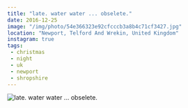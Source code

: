 ```yaml
---
title: "late. water water ... obselete."
date: 2016-12-25
image: "/img/photo/54e366323e92cfcccb3a8b4c71cf3427.jpg"
location: "Newport, Telford And Wrekin, United Kingdom"
instagram: true
tags:
 - christmas
 - night
 - uk
 - newport
 - shropshire
---
```


![late. water water ... obselete.](/img/photo/54e366323e92cfcccb3a8b4c71cf3427.jpg)
